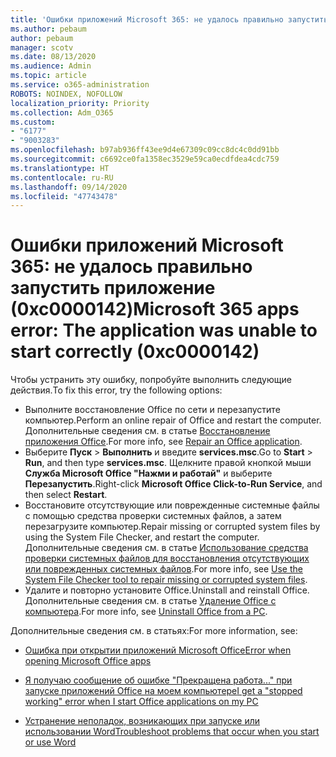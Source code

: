 ```yaml
---
title: 'Ошибки приложений Microsoft 365: не удалось правильно запустить приложение (0xc0000142)'
ms.author: pebaum
author: pebaum
manager: scotv
ms.date: 08/13/2020
ms.audience: Admin
ms.topic: article
ms.service: o365-administration
ROBOTS: NOINDEX, NOFOLLOW
localization_priority: Priority
ms.collection: Adm_O365
ms.custom:
- "6177"
- "9003283"
ms.openlocfilehash: b97ab936ff43ee9d4e67309c09cc8dc4c0dd91bb
ms.sourcegitcommit: c6692ce0fa1358ec3529e59ca0ecdfdea4cdc759
ms.translationtype: HT
ms.contentlocale: ru-RU
ms.lasthandoff: 09/14/2020
ms.locfileid: "47743478"
---
```

# <a name="microsoft-365-apps-error-the-application-was-unable-to-start-correctly-0xc0000142"></a><span data-ttu-id="420d1-102">Ошибки приложений Microsoft 365: не удалось правильно запустить приложение (0xc0000142)</span><span class="sxs-lookup"><span data-stu-id="420d1-102">Microsoft 365 apps error: The application was unable to start correctly (0xc0000142)</span></span>

<span data-ttu-id="420d1-103">Чтобы устранить эту ошибку, попробуйте выполнить следующие действия.</span><span class="sxs-lookup"><span data-stu-id="420d1-103">To fix this error, try the following options:</span></span>

- <span data-ttu-id="420d1-104">Выполните восстановление Office по сети и перезапустите компьютер.</span><span class="sxs-lookup"><span data-stu-id="420d1-104">Perform an online repair of Office and restart the computer.</span></span> <span data-ttu-id="420d1-105">Дополнительные сведения см. в статье [Восстановление приложения Office](https://support.microsoft.com/office/repair-an-office-application-7821d4b6-7c1d-4205-aa0e-a6b40c5bb88b).</span><span class="sxs-lookup"><span data-stu-id="420d1-105">For more info, see [Repair an Office application](https://support.microsoft.com/office/repair-an-office-application-7821d4b6-7c1d-4205-aa0e-a6b40c5bb88b).</span></span>
- <span data-ttu-id="420d1-106">Выберите **Пуск**  >  **Выполнить** и введите **services.msc**.</span><span class="sxs-lookup"><span data-stu-id="420d1-106">Go to  **Start**  >  **Run**, and then type  **services.msc**.</span></span> <span data-ttu-id="420d1-107">Щелкните правой кнопкой мыши **Служба Microsoft Office "Нажми и работай"** и выберите **Перезапустить**.</span><span class="sxs-lookup"><span data-stu-id="420d1-107">Right-click  **Microsoft Office Click-to-Run Service**, and then select **Restart**.</span></span>
- <span data-ttu-id="420d1-108">Восстановите отсутствующие или поврежденные системные файлы с помощью средства проверки системных файлов, а затем перезагрузите компьютер.</span><span class="sxs-lookup"><span data-stu-id="420d1-108">Repair missing or corrupted system files by using the System File Checker, and restart the computer.</span></span> <span data-ttu-id="420d1-109">Дополнительные сведения см. в статье [Использование средства проверки системных файлов для восстановления отсутствующих или поврежденных системных файлов](https://support.microsoft.com/help/929833/use-the-system-file-checker-tool-to-repair-missing-or-corrupted-system).</span><span class="sxs-lookup"><span data-stu-id="420d1-109">For more info, see [Use the System File Checker tool to repair missing or corrupted system files](https://support.microsoft.com/help/929833/use-the-system-file-checker-tool-to-repair-missing-or-corrupted-system).</span></span>
- <span data-ttu-id="420d1-110">Удалите и повторно установите Office.</span><span class="sxs-lookup"><span data-stu-id="420d1-110">Uninstall and reinstall Office.</span></span> <span data-ttu-id="420d1-111">Дополнительные сведения см. в статье [Удаление Office с компьютера](https://support.microsoft.com/office/uninstall-office-from-a-pc-9dd49b83-264a-477a-8fcc-2fdf5dbf61d8).</span><span class="sxs-lookup"><span data-stu-id="420d1-111">For more info, see [Uninstall Office from a PC](https://support.microsoft.com/office/uninstall-office-from-a-pc-9dd49b83-264a-477a-8fcc-2fdf5dbf61d8).</span></span>

<span data-ttu-id="420d1-112">Дополнительные сведения см. в статьях:</span><span class="sxs-lookup"><span data-stu-id="420d1-112">For more information, see:</span></span>  

- [<span data-ttu-id="420d1-113">Ошибка при открытии приложений Microsoft Office</span><span class="sxs-lookup"><span data-stu-id="420d1-113">Error when opening Microsoft Office apps</span></span>](https://support.office.com/article/error-when-opening-microsoft-office-apps-b84b6a63-4b8c-46ec-ae9a-ad91d6160d72)  

- [<span data-ttu-id="420d1-114">Я получаю сообщение об ошибке "Прекращена работа..." при запуске приложений Office на моем компьютере</span><span class="sxs-lookup"><span data-stu-id="420d1-114">I get a "stopped working" error when I start Office applications on my PC</span></span>](https://support.office.com/article/i-get-a-stopped-working-error-when-i-start-office-applications-on-my-pc-52bd7985-4e99-4a35-84c8-2d9b8301a2fa)  

- [<span data-ttu-id="420d1-115">Устранение неполадок, возникающих при запуске или использовании Word</span><span class="sxs-lookup"><span data-stu-id="420d1-115">Troubleshoot problems that occur when you start or use Word</span></span>](https://docs.microsoft.com/office/troubleshoot/word/issues-when-start-or-use-word)